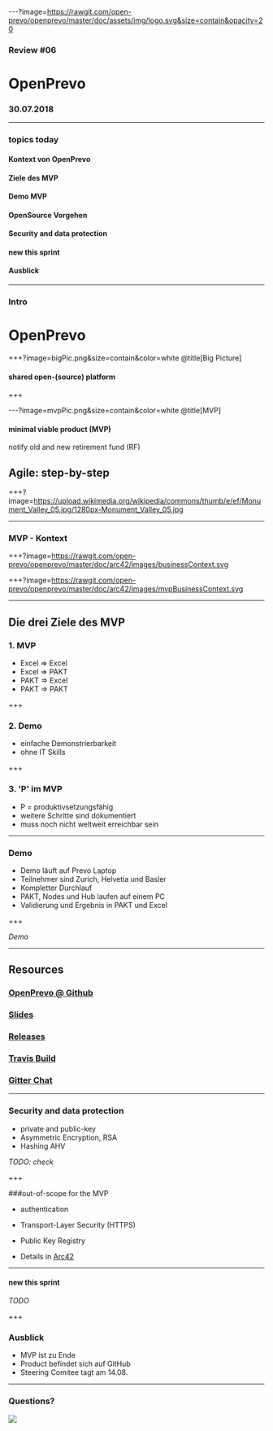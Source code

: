 ---?image=https://rawgit.com/open-prevo/openprevo/master/doc/assets/img/logo.svg&size=contain&opacity=20

### Review #06
# OpenPrevo
### 30.07.2018

---

### topics today

#### Kontext von OpenPrevo
#### Ziele des MVP
#### Demo MVP
#### OpenSource Vorgehen
#### Security and data protection
#### new this sprint
#### Ausblick

---

### Intro
# OpenPrevo

+++?image=bigPic.png&size=contain&color=white @title[Big Picture]
#### shared open-(source) platform

+++

---?image=mvpPic.png&size=contain&color=white @title[MVP]
#### minimal viable product (MVP)
notify old and new retirement fund (RF)

## Agile: step-by-step

+++?image=https://upload.wikimedia.org/wikipedia/commons/thumb/e/ef/Monument_Valley_05.jpg/1280px-Monument_Valley_05.jpg

---

### MVP - Kontext

+++?image=https://rawgit.com/open-prevo/openprevo/master/doc/arc42/images/businessContext.svg

+++?image=https://rawgit.com/open-prevo/openprevo/master/doc/arc42/images/mvpBusinessContext.svg


---

## Die drei Ziele des MVP
### 1. MVP
- Excel => Excel
- Excel => PAKT
- PAKT => Excel
- PAKT => PAKT

+++

### 2. Demo
- einfache Demonstrierbarkeit
- ohne IT Skills

+++

### 3. 'P' im MVP
- P = produktivsetzungsfähig
- weitere Schritte sind dokumentiert
- muss noch nicht weltweit erreichbar sein

---

### Demo

- Demo läuft auf Prevo Laptop
- Teilnehmer sind Zurich, Helvetia und Basler
- Kompletter Durchlauf
- PAKT, Nodes und Hub laufen auf einem PC
- Validierung und Ergebnis in PAKT und Excel

+++

*Demo*

---

## Resources

### [OpenPrevo @ Github](https://github.com/open-prevo)
### [Slides](https://github.com/open-prevo/slides)
### [Releases](https://github.com/open-prevo/openprevo/releases)
### [Travis Build](https://travis-ci.org/open-prevo/openprevo)
### [Gitter Chat](https://gitter.im/open-prevo/Lobby)

---

### Security and data protection

- private and public-key
- Asymmetric Encryption, RSA
- Hashing AHV

_TODO: check_

+++

###out-of-scope for the MVP
- authentication
- Transport-Layer Security (HTTPS)
- Public Key Registry

- Details in [Arc42](https://open-prevo.github.io/openprevo/#_security_and_data_protection)
---

#### new this sprint

_TODO_

+++

### Ausblick

- MVP ist zu Ende
- Product befindet sich auf GitHub
- Steering Comitee tagt am 14.08.

---
### Questions?

<img src="https://staffino.com/blog/wp-content/uploads/2016/09/594042-2.jpg"/>
